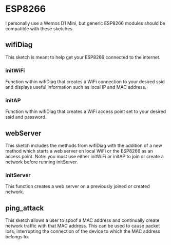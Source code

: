 # ESP8266

I personally use a Wemos D1 Mini, but generic ESP8266 modules should be compatible with these sketches.

## wifiDiag
This sketch is meant to help get your ESP8266 connected to the internet.

### initWiFi
Function within wifiDiag that creates a WiFi connection to your desired ssid and displays useful information such as local IP and MAC address.

### initAP
Function within wifiDiag that creates a WiFi access point set to your desired ssid and password.

## webServer
This sketch includes the methods from wifiDiag with the addition of a new method which starts a web server on local WiFi or the ESP8266 as an access point.
Note: you must use either initWiFi or initAP to join or create a network before running initServer.

### initServer
This function creates a web server on a previously joined or created network.

## ping_attack
This sketch allows a user to spoof a MAC address and continually create network traffic with that MAC address. This can be used to cause packet loss, interrupting the connection of the device to which the MAC address belongs to.
